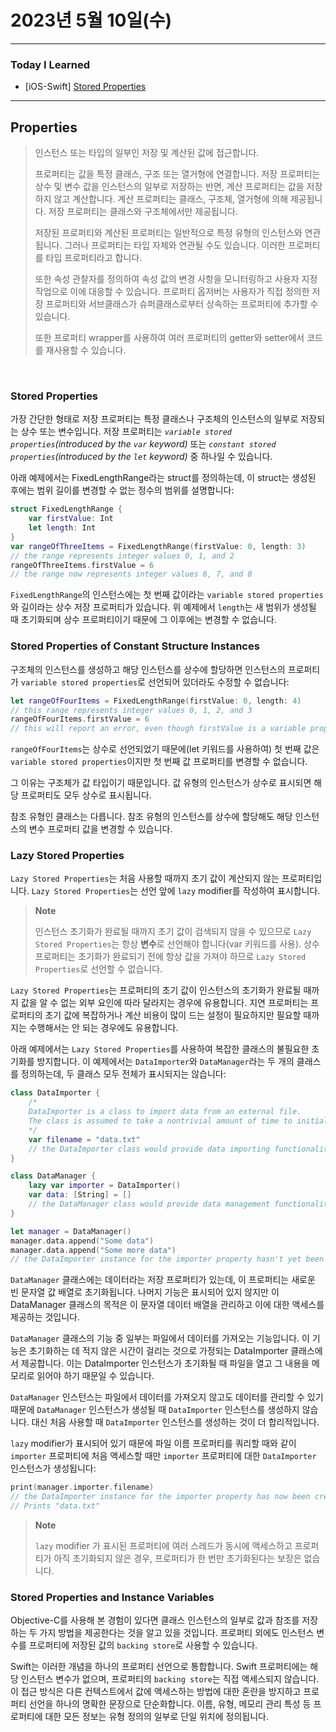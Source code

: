 # 2023년 5월 10일(수)

---

### Today I Learned 

- [iOS-Swift] [Stored Properties](https://docs.swift.org/swift-book/documentation/the-swift-programming-language/properties/#Stored-Properties)

---

## Properties

> 인스턴스 또는 타입의 일부인 저장 및 계산된 값에 접근합니다.
>
> 프로퍼티는 값을 특정 클래스, 구조 또는 열거형에 연결합니다. 저장 프로퍼티는 상수 및 변수 값을 인스턴스의 일부로 저장하는 반면, 계산 프로퍼티는 값을 저장하지 않고 계산합니다. 계산 프로퍼티는 클래스, 구조체, 열거형에 의해 제공됩니다. 저장 프로퍼티는 클래스와 구조체에서만 제공됩니다.
>
> 저장된 프로퍼티와 계산된 프로퍼티는 일반적으로 특정 유형의 인스턴스와 연관됩니다. 그러나 프로퍼티는 타입 자체와 연관될 수도 있습니다. 이러한 프로퍼티를 타입 프로퍼티라고 합니다.
>
> 또한 속성 관찰자를 정의하여 속성 값의 변경 사항을 모니터링하고 사용자 지정 작업으로 이에 대응할 수 있습니다. 프로퍼티 옵저버는 사용자가 직접 정의한 저장 프로퍼티와 서브클래스가 슈퍼클래스로부터 상속하는 프로퍼티에 추가할 수 있습니다.
>
> 또한 프로퍼티 wrapper를 사용하여 여러 프로퍼티의 getter와 setter에서 코드를 재사용할 수 있습니다.

<br/>

### Stored Properties

가장 간단한 형태로 저장 프로퍼티는 특정 클래스나 구조체의 인스턴스의 일부로 저장되는 상수 또는 변수입니다. 저장 프로퍼티는 *`variable stored properties`(introduced by the `var` keyword)* 또는 *`constant stored properties`(introduced by the `let` keyword)* 중 하나일 수 있습니다.

아래 예제에서는 FixedLengthRange라는 struct를 정의하는데, 이 struct는 생성된 후에는 범위 길이를 변경할 수 없는 정수의 범위를 설명합니다:

```swift
struct FixedLengthRange {
    var firstValue: Int
    let length: Int
}
var rangeOfThreeItems = FixedLengthRange(firstValue: 0, length: 3)
// the range represents integer values 0, 1, and 2
rangeOfThreeItems.firstValue = 6
// the range now represents integer values 6, 7, and 8
```

`FixedLengthRange`의 인스턴스에는 첫 번째 값이라는 `variable stored properties`와 길이라는 상수 저장 프로퍼티가 있습니다. 위 예제에서 `length`는 새 범위가 생성될 때 초기화되며 상수 프로퍼티이기 때문에 그 이후에는 변경할 수 없습니다.

### Stored Properties of Constant Structure Instances

구조체의 인스턴스를 생성하고 해당 인스턴스를 상수에 할당하면 인스턴스의 프로퍼티가 `variable stored properties`로 선언되어 있더라도 수정할 수 없습니다:

```swift
let rangeOfFourItems = FixedLengthRange(firstValue: 0, length: 4)
// this range represents integer values 0, 1, 2, and 3
rangeOfFourItems.firstValue = 6
// this will report an error, even though firstValue is a variable property
```

`rangeOfFourItems`는 상수로 선언되었기 때문에(let 키워드를 사용하여) 첫 번째 값은 `variable stored properties`이지만 첫 번째 값 프로퍼티를 변경할 수 없습니다.

그 이유는 구조체가 값 타입이기 때문입니다. 값 유형의 인스턴스가 상수로 표시되면 해당 프로퍼티도 모두 상수로 표시됩니다.

참조 유형인 클래스는 다릅니다. 참조 유형의 인스턴스를 상수에 할당해도 해당 인스턴스의 변수 프로퍼티 값을 변경할 수 있습니다.

### Lazy Stored Properties

`Lazy Stored Properties`는 처음 사용할 때까지 초기 값이 계산되지 않는 프로퍼티입니다. `Lazy Stored Properties`는 선언 앞에 `lazy` modifier를 작성하여 표시합니다.

> **Note** 
>
> 인스턴스 초기화가 완료될 때까지 초기 값이 검색되지 않을 수 있으므로  `Lazy Stored Properties`는 항상 **변수**로 선언해야 합니다(var 키워드를 사용). 상수 프로퍼티는 초기화가 완료되기 전에 항상 값을 가져야 하므로  `Lazy Stored Properties`로 선언할 수 없습니다.

`Lazy Stored Properties`는 프로퍼티의 초기 값이 인스턴스의 초기화가 완료될 때까지 값을 알 수 없는 외부 요인에 따라 달라지는 경우에 유용합니다. 지연 프로퍼티는 프로퍼티의 초기 값에 복잡하거나 계산 비용이 많이 드는 설정이 필요하지만 필요할 때까지는 수행해서는 안 되는 경우에도 유용합니다.

아래 예제에서는 `Lazy Stored Properties`를 사용하여 복잡한 클래스의 불필요한 초기화를 방지합니다. 이 예제에서는 `DataImporter`와 `DataManager`라는 두 개의 클래스를 정의하는데, 두 클래스 모두 전체가 표시되지는 않습니다:

```swift
class DataImporter {
    /*
    DataImporter is a class to import data from an external file.
    The class is assumed to take a nontrivial amount of time to initialize.
    */
    var filename = "data.txt"
    // the DataImporter class would provide data importing functionality here
}

class DataManager {
    lazy var importer = DataImporter()
    var data: [String] = []
    // the DataManager class would provide data management functionality here
}

let manager = DataManager()
manager.data.append("Some data")
manager.data.append("Some more data")
// the DataImporter instance for the importer property hasn't yet been created
```

`DataManager` 클래스에는 데이터라는 저장 프로퍼티가 있는데, 이 프로퍼티는 새로운 빈 문자열 값 배열로 초기화됩니다. 나머지 기능은 표시되어 있지 않지만 이 DataManager 클래스의 목적은 이 문자열 데이터 배열을 관리하고 이에 대한 액세스를 제공하는 것입니다.

`DataManager` 클래스의 기능 중 일부는 파일에서 데이터를 가져오는 기능입니다. 이 기능은 초기화하는 데 적지 않은 시간이 걸리는 것으로 가정되는 DataImporter 클래스에서 제공합니다. 이는 DataImporter 인스턴스가 초기화될 때 파일을 열고 그 내용을 메모리로 읽어야 하기 때문일 수 있습니다.

`DataManager` 인스턴스는 파일에서 데이터를 가져오지 않고도 데이터를 관리할 수 있기 때문에 `DataManager` 인스턴스가 생성될 때  `DataImporter` 인스턴스를 생성하지 않습니다. 대신 처음 사용할 때 `DataImporter` 인스턴스를 생성하는 것이 더 합리적입니다.

`lazy` modifier가 표시되어 있기 때문에 파일 이름 프로퍼티를 쿼리할 때와 같이 `importer` 프로퍼티에 처음 액세스할 때만 `importer` 프로퍼티에 대한 `DataImporter` 인스턴스가 생성됩니다:

```swift
print(manager.importer.filename)
// the DataImporter instance for the importer property has now been created
// Prints "data.txt"
```

> **Note**
>
>  `lazy` modifier 가 표시된 프로퍼티에 여러 스레드가 동시에 액세스하고 프로퍼티가 아직 초기화되지 않은 경우, 프로퍼티가 한 번만 초기화된다는 보장은 없습니다.

### Stored Properties and Instance Variables

Objective-C를 사용해 본 경험이 있다면 클래스 인스턴스의 일부로 값과 참조를 저장하는 두 가지 방법을 제공한다는 것을 알고 있을 것입니다. 프로퍼티 외에도 인스턴스 변수를 프로퍼티에 저장된 값의 `backing store`로 사용할 수 있습니다.

Swift는 이러한 개념을 하나의 프로퍼티 선언으로 통합합니다. Swift 프로퍼티에는 해당 인스턴스 변수가 없으며, 프로퍼티의  `backing store`는 직접 액세스되지 않습니다. 이 접근 방식은 다른 컨텍스트에서 값에 액세스하는 방법에 대한 혼란을 방지하고 프로퍼티 선언을 하나의 명확한 문장으로 단순화합니다. 이름, 유형, 메모리 관리 특성 등 프로퍼티에 대한 모든 정보는 유형 정의의 일부로 단일 위치에 정의됩니다.